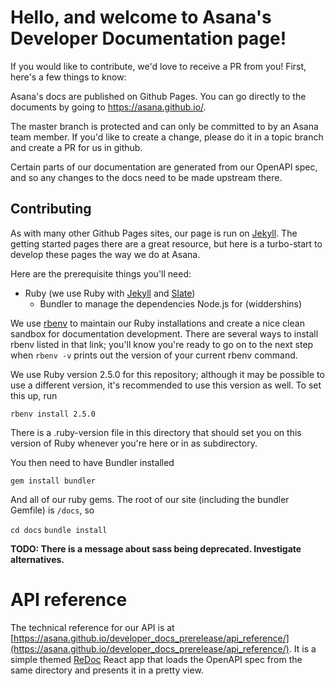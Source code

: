 Hello, and welcome to Asana's Developer Documentation page!
======

If you would like to contribute, we'd love to receive a PR from you! First, here's a few things to know:

Asana's docs are published on Github Pages. You can go directly to the documents by going to https://asana.github.io/<reponame>.

The master branch is protected and can only be committed to by an Asana team member. If you'd like to create a change, please do it in a topic branch and create a PR for us in github.

Certain parts of our documentation are generated from our OpenAPI spec, and so any changes to the docs need to be made upstream there.

Contributing
------

As with many other Github Pages sites, our page is run on [Jekyll](https://jekyllrb.com/). The getting started pages there are a great resource, but here is a turbo-start to develop these pages the way we do at Asana.

Here are the prerequisite things you'll need:
- Ruby (we use Ruby with [Jekyll](https://jekyllrb.com/) and [Slate](https://github.com/lord/slate))
  - Bundler to manage the dependencies
Node.js for (widdershins)


We use [rbenv](https://github.com/rbenv/rbenv) to maintain our Ruby installations and create a nice clean sandbox for documentation development. There are several ways to install rbenv listed in that link; you'll know you're ready to go on to the next step when `rbenv -v` prints out the version of your current rbenv command.

We use Ruby version 2.5.0 for this repository; although it may be possible to use a different version, it's recommended to use this version as well. To set this up, run

`rbenv install 2.5.0`

There is a .ruby-version file in this directory that should set you on this version of Ruby whenever you're here or in as subdirectory.

You then need to have Bundler installed

`gem install bundler`

And all of our ruby gems. The root of our site (including the bundler Gemfile) is `/docs`, so

`cd docs`
`bundle install`

**TODO: There is a message about sass being deprecated. Investigate alternatives.**

API reference
======

The technical reference for our API is at [https://asana.github.io/developer_docs_prerelease/api_reference/](https://asana.github.io/developer_docs_prerelease/api_reference/). It is a simple themed [ReDoc](https://github.com/Rebilly/ReDoc) React app that loads the OpenAPI spec from the same directory and presents it in a pretty view.
